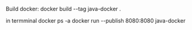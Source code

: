 Build docker:
docker build --tag java-docker .


in termminal
docker ps -a
docker run --publish 8080:8080 java-docker